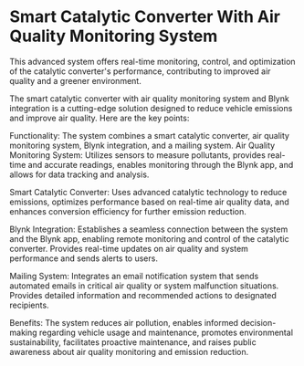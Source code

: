 # Smart Catalytic Converter With Air Quality Monitoring System
This advanced system offers real-time monitoring, control, and optimization of the catalytic converter's performance, contributing to improved air quality and a greener environment.

The smart catalytic converter with air quality monitoring system and Blynk integration is a cutting-edge solution designed to reduce vehicle emissions and improve air quality. Here are the key points:

Functionality: The system combines a smart catalytic converter, air quality monitoring system, Blynk integration, and a mailing system.
Air Quality Monitoring System: Utilizes sensors to measure pollutants, provides real-time and accurate readings, enables monitoring through the Blynk app, and allows for data tracking and analysis.

Smart Catalytic Converter: Uses advanced catalytic technology to reduce emissions, optimizes performance based on real-time air quality data, and enhances conversion efficiency for further emission reduction.

Blynk Integration: Establishes a seamless connection between the system and the Blynk app, enabling remote monitoring and control of the catalytic converter. Provides real-time updates on air quality and system performance and sends alerts to users.

Mailing System: Integrates an email notification system that sends automated emails in critical air quality or system malfunction situations. Provides detailed information and recommended actions to designated recipients.

Benefits: The system reduces air pollution, enables informed decision-making regarding vehicle usage and maintenance, promotes environmental sustainability, facilitates proactive maintenance, and raises public awareness about air quality monitoring and emission reduction.
